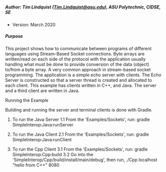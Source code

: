 ##### Author: Tim Lindquist (Tim.Lindquist@asu.edu), ASU Polytechnic, CIDSE, SE
 * Version: March 2020

##### Purpose
This project shows how to communicate between programs of different
languages using Stream-Based Socket connections. Byte arrays are written/read
on each side of the protocol with the application usually handling what must be
done to provide conversion of the data (object) to/from a byte array. A very
common approach in stream-based socket programming. The application is a simple
echo server with clients. The Echo Server is constructed so that a server thread
is created and allocated to each client. This example has clients written in C++,
and Java. The server and a third client are written in Java.

Running the Example

Building and running the server and terminal clients is done with Gradle.

1. To run the Java Server
  1.1 From the 'Examples/Sockets', run: gradle SimpleInterop:Java:runServer

2. To run the Java Client
  2.1 From the 'Examples/Sockets', run: gradle SimpleInterop:Java:runClient

3. To run the Cpp Client
  3.1 From the 'Examples/Sockets', run: gradle SimpleInterop:Cpp:build
  3.2 Go into the 'SimpleInterop/Cpp/build/install/main/debug', then run, ./Cpp localhost "hello from C++" 8080
